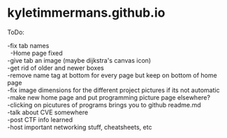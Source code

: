 # kyletimmermans.github.io

ToDo:

<div>-fix tab names</div>
<div>&ensp;-Home page fixed</div>
<div>-give tab an image (maybe dijkstra's canvas icon)</div>
<div>-get rid of older and newer boxes</div>
<div>-remove name tag at bottom for every page but keep on bottom of home page</div>
<div>-fix image dimensions for the different project pictures if its not automatic</div>
<div>-make new home page and put programming picture page elsewhere?</div>
<div>-clicking on picutures of programs brings you to github readme.md</div>
<div>-talk about CVE somewhere</div>
<div>-post CTF info learned</div>
<div>-host important networking stuff, cheatsheets, etc</div>


